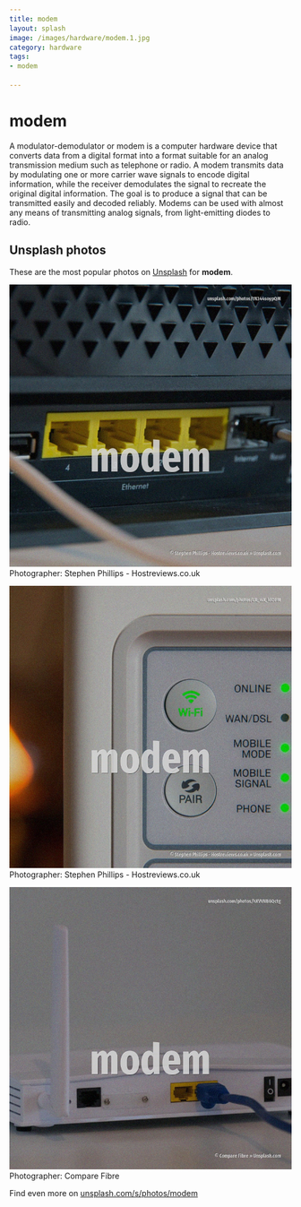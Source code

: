 ```yaml
---
title: modem
layout: splash
image: /images/hardware/modem.1.jpg
category: hardware
tags:
- modem

---
```

# modem

A modulator-demodulator or modem is a computer hardware device that converts data from a digital 
format into a format suitable for an analog transmission medium such as telephone or radio.
A modem transmits data by modulating one or more carrier wave signals to encode digital 
information, while the receiver demodulates the signal to recreate the original digital information.
The goal is to produce a signal that can be transmitted easily and decoded reliably.
Modems can be used with almost any means of transmitting analog signals, from light-emitting diodes 
to radio.

 
## Unsplash photos
These are the most popular photos on [Unsplash](https://unsplash.com) for **modem**.
 
![modem](/images/hardware/modem.1.jpg)
Photographer:  Stephen Phillips - Hostreviews.co.uk
 
![modem](/images/hardware/modem.2.jpg)
Photographer:  Stephen Phillips - Hostreviews.co.uk
 
![modem](/images/hardware/modem.3.jpg)
Photographer:  Compare Fibre
 
Find even more on [unsplash.com/s/photos/modem](https://unsplash.com/s/photos/modem)
 
